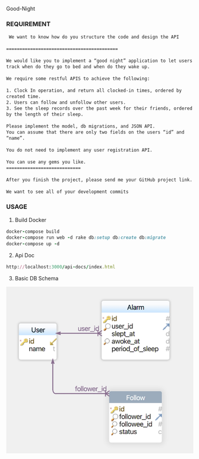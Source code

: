 Good-Night

### REQUIREMENT ###
```text
 We want to know how do you structure the code and design the API

==========================================

We would like you to implement a “good night” application to let users track when do they go to bed and when do they wake up.

We require some restful APIS to achieve the following:

1. Clock In operation, and return all clocked-in times, ordered by created time.
2. Users can follow and unfollow other users.
3. See the sleep records over the past week for their friends, ordered by the length of their sleep.

Please implement the model, db migrations, and JSON API.
You can assume that there are only two fields on the users “id” and “name”.

You do not need to implement any user registration API.

You can use any gems you like.
============================

After you finish the project, please send me your GitHub project link.

We want to see all of your development commits
```


### USAGE ###
1. Build Docker
```ruby
docker-compose build
docker-compose run web -d rake db:setup db:create db:migrate
docker-compose up -d
```
2. Api Doc
```ruby
http://localhost:3000/api-docs/index.html
```
3. Basic DB Schema

![DbSchema GUI](/public/1670579125759@2x.jpg "DbSchema")
